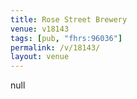 ```yaml
---
title: Rose Street Brewery
venue: v18143
tags: [pub, "fhrs:96036"]
permalink: /v/18143/
layout: venue
---
```

null
